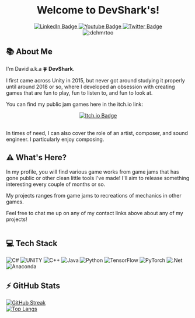 <div id="header" align="center">
  <h1>Welcome to DevShark's!</h1>
  <div id="badges">
  <a href="https://www.linkedin.com/in/davidhermanto/">
    <img src="https://img.shields.io/badge/LinkedIn-blue?style=for-the-badge&logo=linkedin&logoColor=white" alt="LinkedIn Badge"/>
  </a>
  <a href="https://www.youtube.com/@DevSharkAU">
    <img src="https://img.shields.io/badge/YouTube-red?style=for-the-badge&logo=youtube&logoColor=white" alt="Youtube Badge"/>
  </a>
  <a href="https://twitter.com/devshark_au">
    <img src="https://img.shields.io/badge/Twitter-blue?style=for-the-badge&logo=twitter&logoColor=white" alt="Twitter Badge"/>
  </a>
  </div>
  <div>
    <img src="https://count.chiya.dev/get/@:dchmrtoo?theme=asoul&length=4" alt=":dchmrtoo" />
  </div>
</div>

## 📚 About Me

I'm David a.k.a 🍀 **DevShark**. 

I first came across Unity in 2015, but never got around studying it properly until around 2018 or so, where I developed an obsession with creating games that are fun to play, fun to listen to, and fun to look at.

You can find my public jam games here in the itch.io link:

<div align="center">
<a href="https://devsharkau.itch.io/">
  <img src="https://img.shields.io/badge/Games-Itch.io-red" alt="Itch.io Badge"/>
</a>
<div>
  <img src="https://github.com/davidchermanto/winter-jam-2022/blob/master/GIF/MysticalValley.gif" alt=""/>
</div>
<div></div>
</div>
</br>

In times of need, I can also cover the role of an artist, composer, and sound engineer. I particularly enjoy composing.

## ⚠️ What's Here?

In my profile, you will find various game works from game jams that has gone public or other clean little tools I've made! I'll aim to release something interesting every couple of months or so.

My projects ranges from game jams to recreations of mechanics in other games.

Feel free to chat me up on any of my contact links above about any of my projects!

<div align="center">
<div>
  <img src="https://github.com/davidchermanto/arknights-roll/blob/master/Samples/SampleSim.gif" alt=""/>
</div>
<div></div>
</div>

## 💻 Tech Stack
![C#](https://img.shields.io/badge/c%23-%23239120.svg?style=for-the-badge&logo=c-sharp&logoColor=white) ![UNITY](https://img.shields.io/badge/Unity-%2320232a.svg?style=for-the-badge&logo=unity&logoColor=white) ![C++](https://img.shields.io/badge/c++-%2300599C.svg?style=for-the-badge&logo=c%2B%2B&logoColor=white) ![Java](https://img.shields.io/badge/java-%23ED8B00.svg?style=for-the-badge&logo=java&logoColor=white) ![Python](https://img.shields.io/badge/python-3670A0?style=for-the-badge&logo=python&logoColor=ffdd54) ![TensorFlow](https://img.shields.io/badge/TensorFlow-%23FF6F00.svg?style=for-the-badge&logo=TensorFlow&logoColor=white) ![PyTorch](https://img.shields.io/badge/PyTorch-%23EE4C2C.svg?style=for-the-badge&logo=PyTorch&logoColor=white) ![.Net](https://img.shields.io/badge/.NET-5C2D91?style=for-the-badge&logo=.net&logoColor=white) ![Anaconda](https://img.shields.io/badge/Anaconda-%2344A833.svg?style=for-the-badge&logo=anaconda&logoColor=white)

## :zap: GitHub Stats
[![GitHub Streak](http://github-readme-streak-stats.herokuapp.com?user=davidchermanto&theme=dark&background=000000)](https://git.io/streak-stats)<br/>
[![Top Langs](https://github-readme-stats.vercel.app/api/top-langs/?username=davidchermanto&layout=compact&theme=vision-friendly-dark)](https://github.com/anuraghazra/github-readme-stats)<br/>

